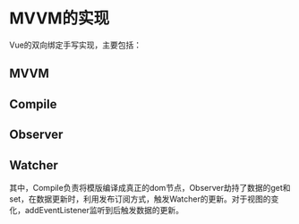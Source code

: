 # MVVM的实现
Vue的双向绑定手写实现，主要包括：
## MVVM
## Compile 
## Observer
## Watcher
其中，Compile负责将模版编译成真正的dom节点，Observer劫持了数据的get和set，在数据更新时，利用发布订阅方式，触发Watcher的更新。对于视图的变化，addEventListener监听到后触发数据的更新。